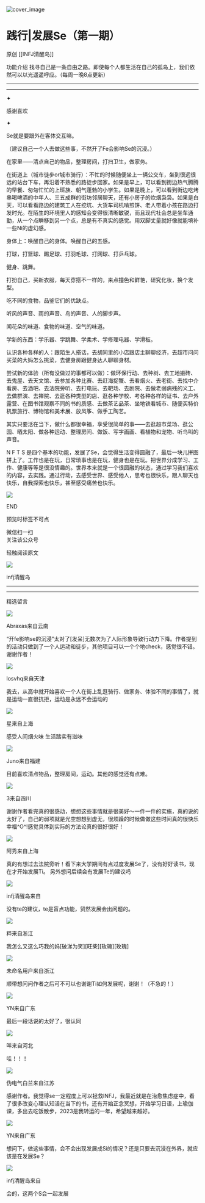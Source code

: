 ![cover_image](https://mmbiz.qlogo.cn/mmbiz_jpg/DZCdtia4bJxo4azZSKRpp2B1Kw3HqGFVlPibIUfomictRWvUPg44Ow715zsbzqX80PwCtLCCYia3WBcSGQa0IibFxqw/0?wx_fmt=jpeg)

#  践行|发展Se（第一期）

原创  [[INFJ清醒岛]]  





功能介绍  找寻自己是一条自由之路。即使每个人都生活在自己的孤岛上，我们依然可以以光遥遥呼应。（每周一晚8点更新）

__ __

__ _ _

✦

  



感谢喜欢

✦

  

Se就是要跟外在客体交互嘛。

（建议自己一个人去做这些事，不然开了Fe会影响Se的沉浸。）

在家里——清点自己的物品，整理房间，打扫卫生，做家务。

在街道上（城市徒步or城市骑行）：不忙的时候随便坐上一辆公交车，坐到很远很远的站台下车，再沿着不熟悉的路徒步回家。如果是早上，可以看到街边热气腾腾的早餐、匆匆忙忙的上班族、朝气蓬勃的小学生。如果是晚上，可以看到街边吃烤串喝啤酒的中年人、三五成群的街坊邻居聊天，还有小房子的炊烟袅袅。如果是白天，可以看看路边的建筑工人在挖坑、大货车司机啃煎饼、老人带着小孩在路边打发时光。在陌生的环境里人的感知会变得很清晰敏锐，而且现代社会总是坐车通勤，从一个点瞬移到另一个点，总是有不真实的感觉。用双脚丈量就好像就能填补一些Ni的虚幻感。

身体上：唤醒自己的身体。唤醒自己的五感。

打球，打篮球、踢足球、打羽毛球、打网球、打乒乓球。

健身、跳舞。

打扮自己，买新衣服，每天穿搭不一样的，来点撞色和鲜艳，研究化妆，换个发型。

吃不同的食物，品鉴它们的优缺点。

听风的声音、雨的声音、鸟的声音、人的脚步声。

闻花朵的味道、食物的味道、空气的味道。

学新的东西：学乐器、学跳舞、学柔术、学修理电器、学滑板。

  

认识各种各样的人：跟陌生人搭话，去胡同里的小店跟店主聊聊经济，去超市问问买菜的大妈怎么挑菜，去健身房跟健身达人聊聊身材。

尝试新的体验（所有没做过的事都可以做）：做环保行动、去种树、去工地搬砖、去鬼屋、去天文馆、去参加各种比赛、去赶海捉蟹、去看烟火、去老街、去找中介看房、去酒吧、去法院旁听、去打电玩、去靶场、去剧院、去做老弱病残的义工、去做群演、去禅院、去逛各种类型的店、逛各种学校、考各种各样的证书、去户外露营、在图书馆观察不同的书的质感、去做茶艺品茶、坐地铁看城市、随便买特价机票旅行、博物馆和美术展、放风筝、做手工陶艺。

其实只要活在当下，做什么都很幸福，享受很简单的事——去逛超市菜场、逛公园、晒太阳、做各种运动、整理房间、做饭、写字画画、看植物和宠物、听鸟叫的声音。

N F T S
是四个基本的功能，发展了Se，会觉得生活变得圆融了，最后一块儿拼图拼上了。工作也是在玩，日常琐事也是在玩，健身也是在玩。把世界分成学习、工作、健康等等是很没情趣的。世界本来就是一个很圆融的状态，通过学习我们喜欢的内容，去实践。通过行动，去感受世界、感受他人，思考也很快乐，跟人聊天也快乐，自我探索也快乐，甚至感受痛苦也快乐。

  

![](https://mmbiz.qpic.cn/mmbiz_gif/7FiadXCUBpqt43ySAFleQonQAWQDMwvCPOiaiaFlUYSG8ibicVqc4d5rBa4niaAWr9DmauJ43FCich2gaNDU6PiaKZQf6w/640?wx_fmt=gif)

END  

预览时标签不可点

微信扫一扫  
关注该公众号



轻触阅读原文

![](http://mmbiz.qpic.cn/mmbiz_png/DZCdtia4bJxpcRrqEcIicNn7icChObS1Eqm6u2hlN1LGAHvlMHZg6O2a3A47KdeC6IqvVTuryNZQpDFQ1LX3JvT9w/0?wx_fmt=png)

infj清醒岛







****



****





精选留言

![](http://mmsns.qpic.cn/mmsns/iaxNB5XaibCeLTYWIUGCYm7cS1kFxTx4ibUSEBZJ6VnOdXPDItJ9PaGRg/0)

Abraxas来自云南

“开fe影响se的沉浸”太对了[发呆]无数次为了人际形象导致行动力下降。作者提到的活动只做到了一个人运动和徒步，其他项目可以一个个地check，感觉很不错。谢谢作者！

![](http://mmsns.qpic.cn/mmsns/iaxNB5XaibCeLTYWIUGCYm7cS1kFxTx4ibUSEBZJ6VnOdXPDItJ9PaGRg/0)

losvhq来自天津

我去，从高中就开始喜欢一个人在街上乱逛骑行、做家务、体验不同的事情了，就是运动一直很抗拒，运动是永远不会运动的

![](http://mmsns.qpic.cn/mmsns/iaxNB5XaibCeLTYWIUGCYm7cS1kFxTx4ibUSEBZJ6VnOdXPDItJ9PaGRg/0)

星来自上海

感受人间烟火味 生活踏实有滋味

![](http://mmsns.qpic.cn/mmsns/iaxNB5XaibCeLTYWIUGCYm7cS1kFxTx4ibUSEBZJ6VnOdXPDItJ9PaGRg/0)

Juno来自福建

目前喜欢清点物品，整理房间，运动。其他的感觉还有点难。

![](http://mmsns.qpic.cn/mmsns/iaxNB5XaibCeLTYWIUGCYm7cS1kFxTx4ibUSEBZJ6VnOdXPDItJ9PaGRg/0)

3来自四川

谢谢作者看完真的很感动，想想这些事情就是很美好～一件一件的实施，真的说的太好了，自己的弱项就是光空想想到虚无，很烦躁的时候做做这些时间真的很快乐幸福^O^!感觉具体到实际的方法论真的很好很好！

![](http://mmsns.qpic.cn/mmsns/iaxNB5XaibCeLTYWIUGCYm7cS1kFxTx4ibUSEBZJ6VnOdXPDItJ9PaGRg/0)

阿秀来自上海

真的有想过去法院旁听！看下来大学期间有点过度发展Se了，没有好好读书，现在才开始发展Ti。 另外想问后续会有发展Te的建议吗

![](http://wx.qlogo.cn/mmhead/Q3auHgzwzM4icoibBPppWkMrbLG1lB8KhWHaiaiabBib87BTTdVQC8Cyacg/64)

infj清醒岛来自

没有te的建议，te是盲点功能，贸然发展会出问题的。

![](http://mmsns.qpic.cn/mmsns/iaxNB5XaibCeLTYWIUGCYm7cS1kFxTx4ibUSEBZJ6VnOdXPDItJ9PaGRg/0)

粹来自浙江

我怎么又这么巧我的妈[破涕为笑][旺柴][玫瑰][玫瑰]

![](http://mmsns.qpic.cn/mmsns/iaxNB5XaibCeLTYWIUGCYm7cS1kFxTx4ibUSEBZJ6VnOdXPDItJ9PaGRg/0)

未命名用户来自浙江

顺带想问问作者之后可不可以也谢谢Ti如何发展呢，谢谢！（不急的！）

![](http://mmsns.qpic.cn/mmsns/iaxNB5XaibCeLTYWIUGCYm7cS1kFxTx4ibUSEBZJ6VnOdXPDItJ9PaGRg/0)

YN来自广东

最后一段话说的太好了，很认同

![](http://mmsns.qpic.cn/mmsns/iaxNB5XaibCeLTYWIUGCYm7cS1kFxTx4ibUSEBZJ6VnOdXPDItJ9PaGRg/0)

咩来自河北

哇！！！

![](http://mmsns.qpic.cn/mmsns/iaxNB5XaibCeLTYWIUGCYm7cS1kFxTx4ibUSEBZJ6VnOdXPDItJ9PaGRg/0)

伪电气白兰来自江苏

感谢作者。我觉得se一定程度上可以拯救INFJ，我最近就是在治愈焦虑症中，看了很多改变心理认知活在当下的书，还有开始正念冥想，开始学习日语，上瑜伽课，多出去吃饭散步，2023是我转运的一年，希望越来越好。

![](http://mmsns.qpic.cn/mmsns/iaxNB5XaibCeLTYWIUGCYm7cS1kFxTx4ibUSEBZJ6VnOdXPDItJ9PaGRg/0)

YN来自广东

想问下，做这些事情，会不会出现发展成Si的情况？还是只要去沉浸在外界，就应该是在发展Se？

![](http://wx.qlogo.cn/mmhead/Q3auHgzwzM4icoibBPppWkMrbLG1lB8KhWHaiaiabBib87BTTdVQC8Cyacg/64)

infj清醒岛来自

会的，这两个S会一起发展

